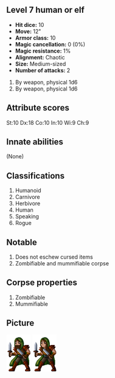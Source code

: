 ## Level 7 human or elf
- **Hit dice:** 10
- **Move:** 12"
- **Armor class:** 10
- **Magic cancellation:** 0 (0%)
- **Magic resistance:** 1%
- **Alignment:** Chaotic
- **Size:** Medium-sized
- **Number of attacks:** 2
1. By weapon, physical 1d6
2. By weapon, physical 1d6
## Attribute scores
St:10 Dx:18 Co:10 In:10 Wi:9 Ch:9
## Innate abilities
(None)
## Classifications
1. Humanoid
2. Carnivore
3. Herbivore
4. Human
5. Speaking
6. Rogue
## Notable
1. Does not eschew cursed items
2. Zombifiable and mummifiable corpse
## Corpse properties
1. Zombifiable
2. Mummifiable
## Picture
![Rogue](https://github.com/hyvanmielenpelit/GnollHackTileSet/blob/main/Monsters/rogue/rogue.png) ![Rogue](https://github.com/hyvanmielenpelit/GnollHackTileSet/blob/main/Monsters/rogue/rogue_female.png)
